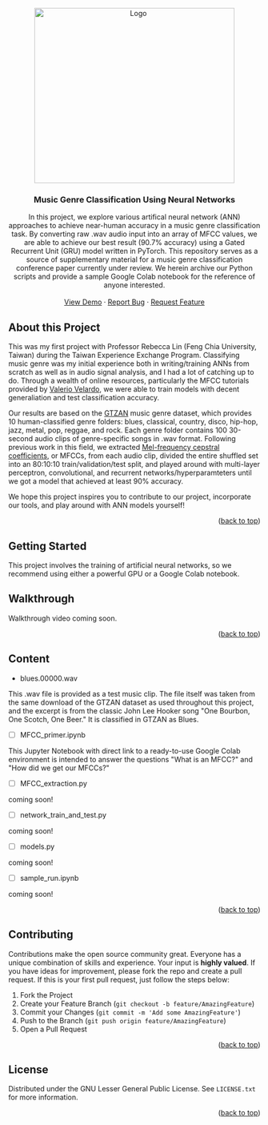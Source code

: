 <!-- PROJECT LOGO -->
<br />
<div align="center">
  <a href="https://github.com/github_username/repo_name">
    <img src="https://github.com/ericodle/Genre-Classification-Using-LSTM/blob/main/GRU_CM.jpg" alt="Logo" width="400" height="350">
  </a>

<h3 align="center">Music Genre Classification Using Neural Networks</h3>

  <p align="center">
  In this project, we explore various artifical neural network (ANN) approaches to achieve near-human accuracy in a music genre classification task. By converting raw .wav audio input into an array of MFCC values, we are able to achieve our best result (90.7% accuracy) using a Gated Recurrent Unit (GRU) model written in PyTorch. This repository serves as a source of supplementary material for a music genre classification conference paper currently under review. We herein archive our Python scripts and provide a sample Google Colab notebook for the reference of anyone interested.
    <br />
    <br />
    <a href="https://github.com/github_username/repo_name">View Demo</a>
    ·
    <a href="https://github.com/github_username/repo_name/issues">Report Bug</a>
    ·
    <a href="https://github.com/github_username/repo_name/issues">Request Feature</a>
  </p>
</div>



<!-- ABOUT THE PROJECT -->
## About this Project

This was my first project with Professor Rebecca Lin (Feng Chia University, Taiwan) during the Taiwan Experience Exchange Program. Classifying music genre was my initial experience both in writing/training ANNs from scratch as well as in audio signal analysis, and I had a lot of catching up to do. Through a wealth of online resources, particularly the MFCC tutorials provided by [Valerio Velardo](https://github.com/musikalkemist), we were able to train models with decent generaliation and test classification accuracy. 

Our results are based on the [GTZAN](http://marsyas.info/index.html) music genre dataset, which provides 10 human-classified genre folders: blues, classical, country, disco, hip-hop, jazz, metal, pop, reggae, and rock. Each genre folder contains 100 30-second audio clips of genre-specific songs in .wav format. Following previous work in this field, we extracted [Mel-frequency cepstral coefficients](https://en.wikipedia.org/wiki/Mel-frequency_cepstrum), or MFCCs, from each audio clip, divided the entire shuffled set into an 80:10:10 train/validation/test split, and played around with multi-layer perceptron, convolutional, and recurrent networks/hyperparamteters until we got a model that achieved at least 90% accuracy.

We hope this project inspires you to contribute to our project, incorporate our tools, and play around with ANN models yourself! 


<p align="right">(<a href="#top">back to top</a>)</p>

<!-- GETTING STARTED -->
## Getting Started

This project involves the training of artificial neural networks, so we recommend using either a powerful GPU or a Google Colab notebook.


<!-- USAGE EXAMPLES -->
## Walkthrough

Walkthrough video coming soon.

<p align="right">(<a href="#top">back to top</a>)</p>


## Content

- blues.00000.wav

This .wav file is provided as a test music clip. The file itself was taken from the same download of the GTZAN dataset as used throughout this project, and the excerpt is from the classic John Lee Hooker song "One Bourbon, One Scotch, One Beer." It is classified in GTZAN as Blues.

- [ ] MFCC_primer.ipynb

This Jupyter Notebook with direct link to a ready-to-use Google Colab environment is intended to answer the questions "What is an MFCC?" and "How did we get our MFCCs?"

- [ ] MFCC_extraction.py

coming soon!

- [ ] network_train_and_test.py

coming soon!

- [ ] models.py

coming soon!

- [ ] sample_run.ipynb

coming soon!

<p align="right">(<a href="#top">back to top</a>)</p>



<!-- CONTRIBUTING -->
## Contributing

Contributions make the open source community great. Everyone has a unique combination of skills and experience. Your input is **highly valued**.
If you have ideas for improvement, please fork the repo and create a pull request. 
If this is your first pull request, just follow the steps below:

1. Fork the Project
2. Create your Feature Branch (`git checkout -b feature/AmazingFeature`)
3. Commit your Changes (`git commit -m 'Add some AmazingFeature'`)
4. Push to the Branch (`git push origin feature/AmazingFeature`)
5. Open a Pull Request

<p align="right">(<a href="#top">back to top</a>)</p>



<!-- LICENSE -->
## License

Distributed under the GNU Lesser General Public License. See `LICENSE.txt` for more information.

<p align="right">(<a href="#top">back to top</a>)</p>





<!-- MARKDOWN LINKS & IMAGES -->
<!-- https://www.markdownguide.org/basic-syntax/#reference-style-links -->
[contributors-shield]: https://img.shields.io/github/contributors/github_username/repo_name.svg?style=for-the-badge
[contributors-url]: https://github.com/github_username/repo_name/graphs/contributors
[forks-shield]: https://img.shields.io/github/forks/github_username/repo_name.svg?style=for-the-badge
[forks-url]: https://github.com/github_username/repo_name/network/members
[stars-shield]: https://img.shields.io/github/stars/github_username/repo_name.svg?style=for-the-badge
[stars-url]: https://github.com/github_username/repo_name/stargazers
[issues-shield]: https://img.shields.io/github/issues/github_username/repo_name.svg?style=for-the-badge
[issues-url]: https://github.com/github_username/repo_name/issues
[license-shield]: https://img.shields.io/github/license/github_username/repo_name.svg?style=for-the-badge
[license-url]: https://github.com/github_username/repo_name/blob/master/LICENSE.txt
[linkedin-shield]: https://img.shields.io/badge/-LinkedIn-black.svg?style=for-the-badge&logo=linkedin&colorB=555
[linkedin-url]: https://linkedin.com/in/linkedin_username
[product-screenshot]: images/screenshot.png

